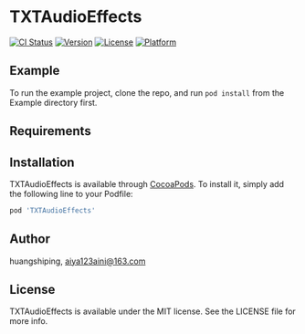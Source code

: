 # TXTAudioEffects

[![CI Status](https://img.shields.io/travis/huangshiping/TXTAudioEffects.svg?style=flat)](https://travis-ci.org/huangshiping/TXTAudioEffects)
[![Version](https://img.shields.io/cocoapods/v/TXTAudioEffects.svg?style=flat)](https://cocoapods.org/pods/TXTAudioEffects)
[![License](https://img.shields.io/cocoapods/l/TXTAudioEffects.svg?style=flat)](https://cocoapods.org/pods/TXTAudioEffects)
[![Platform](https://img.shields.io/cocoapods/p/TXTAudioEffects.svg?style=flat)](https://cocoapods.org/pods/TXTAudioEffects)

## Example

To run the example project, clone the repo, and run `pod install` from the Example directory first.

## Requirements

## Installation

TXTAudioEffects is available through [CocoaPods](https://cocoapods.org). To install
it, simply add the following line to your Podfile:

```ruby
pod 'TXTAudioEffects'
```

## Author

huangshiping, aiya123aini@163.com

## License

TXTAudioEffects is available under the MIT license. See the LICENSE file for more info.

